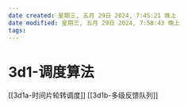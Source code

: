 ```yaml
---
date created: 星期三, 五月 29日 2024, 7:45:21 晚上
date modified: 星期三, 五月 29日 2024, 7:58:43 晚上
tags: 
---
```


# 3d1-调度算法

[[3d1a-时间片轮转调度]]
[[3d1b-多级反馈队列]]